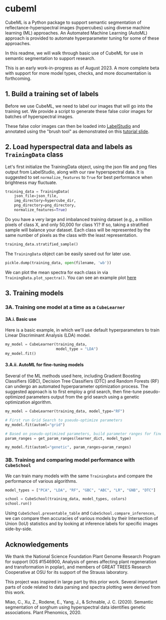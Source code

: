 # cubeml
CubeML is a Python package to support semantic segmentation of reflectance-hyperspectral images (hypercubes) using diverse machine learning (ML) approaches. An Automated Machine Learning (AutoML) approach is provided to automate hyperparameter tuning for some of these approaches.

In this readme, we will walk through basic use of CubeML for use in semantic segmentation to support research. 

This is an early work-in-progress as of August 2023. A more complete beta with support for more model types, checks, and more documentation is forthcoming.

## 1. Build a training set of labels
Before we use CubeML, we need to label our images that will go into the training set. We provide a script to generate these false color images for batches of hyperspectral images.

These false color images can then be loaded into [LabelStudio](https://labelstud.io) and annotated using the "brush tool" as demonstrated on this [tutorial slide](https://github.com/naglemi/cubeml/blob/main/notebooks/LabelStudio_tutorial_slide.png).

## 2. Load hyperspectral data and labels as `TrainingData` class
Let's first initialize the TrainingData object, using the json file and png files output from LabelStudio, along with our raw hyperspectral data. It is suggested to set `normalize_features` to `True` for best performance when brightness may fluctuate.

``` python
training_data = TrainingData(
    json_file=json_file,
    img_directory=hypercube_dir,
    png_directory=png_directory,
    normalize_features=True)
```

Do you have a very large and imbalanced training dataset (e.g., a million pixels of class X, and only 50,000 for class Y)? If so, taking a stratified sample will balance your dataset. Each class will be represented by the same number of pixels as the class with the least representation.

``` python
training_data.stratified_sample()
```

The `TrainingData` object can be easily saved out for later use.

``` python
pickle.dump(training_data, open(filename, 'wb'))
```

We can plot the mean spectra for each class in via `TrainingData.plot_spectra()`. You can see an example plot [here](https://github.com/naglemi/cubeml/blob/main/plot_examples/plot_spectra_output.png?raw=true)

## 3. Training models

### 3A. Training one model at a time as a `CubeLearner`

#### 3A.i. Basic use

Here is a basic example, in which we'll use default hyperparameters to train Linear Discriminant Analysis (LDA) model.
``` python
my_model = CubeLearner(training_data,
                       model_type = "LDA")
my_model.fit()
```

#### 3.A.ii. AutoML for fine-tuning models

Several of the ML methods used here, including Gradient Boosting Classifiers (GBC), Decision Tree Classifiers (DTC) and Random Forests (RF) can undergo an automated hyperparameter optimization process. The suggested approach is to first employ a grid search, then fine-tune pseudo-optimized parameters output from the grid search using a genetic optimization algorithm.

``` python
my_model = CubeLearner(training_data, model_type="RF")

# First run Grid Search to pseudo-optimize parameters
my_model.fit(automl="grid")

# Based on pseudo-optimized parameters, build parameter ranges for fine-tuning
param_ranges = get_param_ranges(learner_dict, model_type)

my_model.fit(automl="genetic", param_ranges=param_ranges)
```

### 3B. Training and comparing model performance with `CubeSchool`

We can train many models with the same `TrainingData` and compare the performance of various algorithms.

``` python
model_types = ["PCA", "LDA", "RF", "GBC", "ABC", "LR", "GNB", "DTC"]

school = CubeSchool(training_data, model_types, colors)
school.run()
```

Using `CubeSchool.presentable_table` and `CubeSchool.compare_inferences`, we can compare then accuracies of various models by their Intersection of Union (IoU) statistics and by looking at inference labels for specific images side-by-side.

## Acknowledgements
We thank the National Science Foundation Plant Genome Research Program for support (IOS #1546900, Analysis of genes affecting plant regeneration and transformation in poplar), and members of GREAT TREES Research Cooperative at OSU for its support of the Strauss laboratory.

This project was inspired in large part by this prior work. Several important parts of code related to data parsing and spectra plotting were derived from this work.

Miao, C., Xu, Z., Rodene, E., Yang, J., & Schnable, J. C. (2020). Semantic segmentation of sorghum using hyperspectral data identifies genetic associations. Plant Phenomics, 2020.




